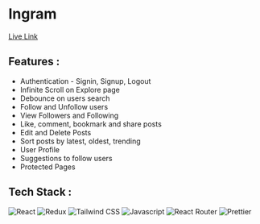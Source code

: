 # Ingram


[Live Link](https://in-gram.netlify.app/)

## Features :

* Authentication - Signin, Signup, Logout
* Infinite Scroll on Explore page
* Debounce on users search
* Follow and Unfollow users
* View Followers and Following
* Like, comment, bookmark and share posts
* Edit and Delete Posts
* Sort posts by latest, oldest, trending
* User Profile
* Suggestions to follow users
* Protected Pages

## Tech Stack : 

![React](https://img.shields.io/badge/React-20232A?style=for-the-badge&logo=react&logoColor=61DAFB)
![Redux](https://img.shields.io/badge/Redux-20232A?style=for-the-badge&logo=redux&logoColor=61DAFB)
![Tailwind CSS](https://img.shields.io/badge/Tailwind-20232A?style=for-the-badge&logo=tailwindcss&logoColor=61DAFB)
![Javascript](https://img.shields.io/badge/JavaScript-323330?style=for-the-badge&logo=javascript&logoColor=F7DF1E)
![React Router](https://img.shields.io/badge/React_Router-CA4245?style=for-the-badge&logo=react-router&logoColor=white)
![Prettier](https://img.shields.io/badge/prettier-1A2C34?style=for-the-badge&logo=prettier&logoColor=F7BA3E)
